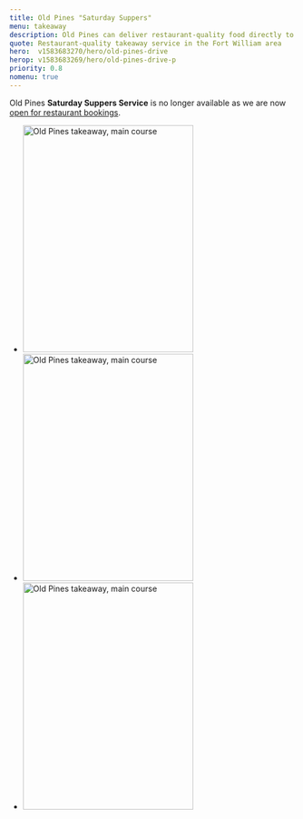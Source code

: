 ```yaml
---
title: Old Pines "Saturday Suppers"
menu: takeaway
description: Old Pines can deliver restaurant-quality food directly to your home every Saturday. Our locally-sourced, fresh, and seasonal menu changes every week.
quote: Restaurant-quality takeaway service in the Fort William area
hero:  v1583683270/hero/old-pines-drive
herop: v1583683269/hero/old-pines-drive-p
priority: 0.8
nomenu: true
---
```


Old Pines **Saturday Suppers Service** is no longer available as we are now [open for restaurant bookings]([root]restaurant/).

<section class="list">
  <ul>
    <li><img src="[imagecdn]f_auto/v1589284698/content/old-pines-main-04" width="300" height="400" alt="Old Pines takeaway, main course" crossorigin="anonymous" loading="lazy" /></li>
    <li><img src="[imagecdn]f_auto/v1589284698/content/old-pines-main-05" width="300" height="400" alt="Old Pines takeaway, main course" crossorigin="anonymous" loading="lazy" /></li>
    <li><img src="[imagecdn]f_auto/v1589284698/content/old-pines-main" width="300" height="400" alt="Old Pines takeaway, main course" crossorigin="anonymous" loading="lazy" /></li>
  </ul>
</section>
